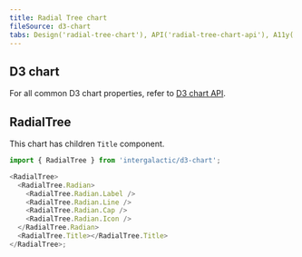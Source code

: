 ```yaml
---
title: Radial Tree chart
fileSource: d3-chart
tabs: Design('radial-tree-chart'), API('radial-tree-chart-api'), A11y('radial-tree-chart-a11y'), Examples('radial-tree-chart-d3-examples'), Changelog('d3-chart-changelog')
---
```


## D3 chart

For all common D3 chart properties, refer to [D3 chart API](/data-display/d3-chart/d3-chart-api).

## RadialTree

This chart has children `Title` component.

```js
import { RadialTree } from 'intergalactic/d3-chart';

<RadialTree>
  <RadialTree.Radian>
    <RadialTree.Radian.Label />
    <RadialTree.Radian.Line />
    <RadialTree.Radian.Cap />
    <RadialTree.Radian.Icon />
  </RadialTree.Radian>
  <RadialTree.Title></RadialTree.Title>
</RadialTree>;
```

<TypesView type="RadialTreeProps" :types={...types} />

<script setup>import { data as types } from '@types.data.ts';</script>